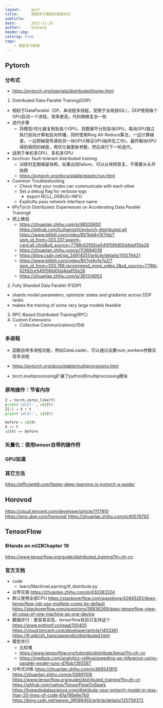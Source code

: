```yaml
---
layout:     post
title:      深度学习框架的性能优化
subtitle:   
date:       2022-11-26
author:     bjmsong
header-img: 
catalog: true
tags:
    - 深度学习框架
---
```

## Pytorch
### 分布式
+ https://pytorch.org/tutorials/distributed/home.html
1. Distributed Data-Parallel Training(DDP)
+ 相较于DataParallel（DP，单进程多线程，受限于全局锁GIL），DDP使用每个GPU启动一个进程，效率更高，代码稍微复杂一些
+ 迭代步骤
    * 将模型/优化器复制到各个GPU，将数据平分到各块GPU，每块GPU独立执行前向计算和反向传播，同时使用Ring All-Reduce算法，一边计算梯度，一边把梯度传递给另一块GPU(保证GPU始终在工作)，最终每块GPU得到相同的梯度，用优化器更新参数，然后进行下一轮迭代。
+ 适用于单机多GPU，多机多GPU
+ torchrun: fault-tolerant distributed training
    * 训练时定期保留快照，如果出现failure，可以从快照恢复，不需要从头开始跑
    * https://pytorch.org/docs/stable/elastic/run.html
+ Common Troubleshooting
    * Check that your nodes can communicate with each other
    * Set a debug flag for verbose logs
        - export NCLL_DEBUG=INFO
    * Explicitly pass network interface name 
+ 《PyTorch Distributed: Experiences on Accelerating Data Parallel Training》
+ 网上教程
    * https://zhuanlan.zhihu.com/p/98535650
    https://github.com/tczhangzhi/pytorch-distributed.git
    https://www.bilibili.com/video/BV1bd4y1X7hb/?spm_id_from=333.337.search-card.all.click&vd_source=7798c62f92ce545f56fd00d4daf55e26
    * https://zhuanlan.zhihu.com/p/113694038
    * https://blog.csdn.net/qq_34914551/article/details/110576421
    * https://www.bilibili.com/video/BV1yt4y1e7sZ/?spm_id_from=333.788.recommend_more_video.2&vd_source=7798c62f92ce545f56fd00d4daf55e26
    * https://zhuanlan.zhihu.com/p/361314953
2. Fully Sharded Data Parallel (FSDP)
- shards model parameters, optimizer states and gradients across DDP ranks
- makes the training of some very large models feasible
3. RPC-Based Distributed Training(RPC)
4. Custom Extensions
    * Collective Communication(c10d)

### 多进程
- 函数自带多进程功能，例如DataLoader，可以通过设置num_workers参数实现多进程
+ https://pytorch.org/docs/stable/multiprocessing.html
- torch.multiprocessing扩展了python的multiprocessing模块

### 原地操作：节省内存

```Python
Z = torch.zeros_like(Y)
print('id(Z):', id(Z))
Z[:] = X + Y
print('id(Z):', id(Z))

before = id(X)
X += Y
id(X) == before
```

### 矢量化：使用tensor自带的操作符

### GPU加速


### 其它方法
https://efficientdl.com/faster-deep-learning-in-pytorch-a-guide/


## Horovod
https://cloud.tencent.com/developer/article/1117910
https://eng.uber.com/horovod/
https://zhuanlan.zhihu.com/p/40578792


## TensorFlow
### 《Hands on ml2》Chapter 19
https://www.tensorflow.org/guide/distributed_training?hl=zh-cn

### 官方文档
- code
    - learn/MachineLearning/tf_distribute.py
- 业界实践
https://zhuanlan.zhihu.com/p/430383324
- 默认使用全部CPU
https://stackoverflow.com/questions/42845261/does-tensorflow-job-use-multiple-cores-by-default
https://stackoverflow.com/questions/38836269/does-tensorflow-view-all-cpus-of-one-machine-as-one-device
- 数据并行：更容易实现，tensorflow目前只支持这个
https://www.pythonf.cn/read/100405
https://cloud.tencent.com/developer/article/1453361
https://tf.wiki/zh_hans/appendix/distributed.html
- 模型并行
    - 比较难
    - https://www.tensorflow.org/tutorials/distribute/keras?hl=zh-cn
    - https://medium.com/analytics-vidhya/speeding-up-inference-using-parallel-model-runs-d76dcf393567   
- 分布式训练
https://zhuanlan.zhihu.com/p/469541810
https://zhuanlan.zhihu.com/p/56991108
https://www.tensorflow.org/guide/distributed_training?hl=zh-cn
https://github.com/yahoo/TensorFlowOnSpark
https://towardsdatascience.com/distribute-your-pytorch-model-in-less-than-20-lines-of-code-61a786e6e7b0
https://blog.csdn.net/weixin_39589455/article/details/120759372


